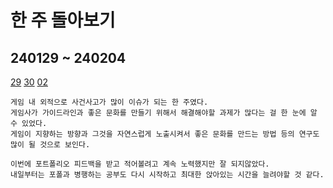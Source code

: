 # 한 주 돌아보기
## 240129 ~ 240204
[29](https://github.com/JM94Ent/TIL-WIL/blob/c52b16649429156173d6ac87f046e580b64ece44/TIL/2024/01/29_%ED%8F%AC%ED%8A%B8%ED%8F%B4%EB%A6%AC%EC%98%A4%20%EB%B0%9C%ED%91%9C%ED%9A%8C(2%ED%9A%8C).md)
[30](https://github.com/JM94Ent/TIL-WIL/blob/c52b16649429156173d6ac87f046e580b64ece44/TIL/2024/01/30_%ED%8F%AC%ED%8A%B8%ED%8F%B4%EB%A6%AC%EC%98%A4%20%EA%B0%9C%EC%84%A0%EC%A0%90%20%ED%8C%8C%EC%95%85.md)
[02](https://github.com/JM94Ent/TIL-WIL/blob/c52b16649429156173d6ac87f046e580b64ece44/TIL/2024/02/02_%ED%8F%AC%ED%8A%B8%ED%8F%B4%EB%A6%AC%EC%98%A4%20%EC%88%98%EC%A0%95.md)
```
게임 내 외적으로 사건사고가 많이 이슈가 되는 한 주였다.
게임사가 가이드라인과 좋은 문화를 만들기 위해서 해결해야할 과제가 많다는 걸 한 눈에 알 수 있었다.
게임이 지향하는 방향과 그것을 자연스럽게 노출시켜서 좋은 문화를 만드는 방법 등의 연구도 많이 될 것으로 보인다.

이번에 포트폴리오 피드백을 받고 적어볼려고 계속 노력했지만 잘 되지않았다.
내일부터는 포폴과 병행하는 공부도 다시 시작하고 최대한 앉아있는 시간을 늘려야할 것 같다.
```
